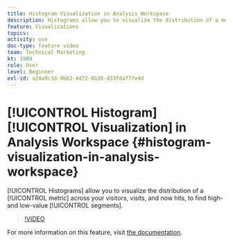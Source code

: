 ```yaml
---
title: Histogram Visualization in Analysis Workspace
description: Histograms allow you to visualize the distribution of a metric across your visitors, visits, and now hits, to find high- and low-value segments.
feature: Visualizations
topics: 
activity: use
doc-type: feature video
team: Technical Marketing
kt: 1909
role: User
level: Beginner
exl-id: a24a9c3d-9bb2-4d72-8b36-d33fda777e4d
---
```

# [!UICONTROL Histogram] [!UICONTROL Visualization] in Analysis Workspace {#histogram-visualization-in-analysis-workspace}

[!UICONTROL Histograms] allow you to visualize the distribution of a [!UICONTROL metric] across your visitors, visits, and now hits, to find high- and low-value [!UICONTROL segments].

>[!VIDEO](https://video.tv.adobe.com/v/23725/?quality=12)

For more information on this feature, visit [the documentation](https://experienceleague.adobe.com/docs/analytics/analyze/analysis-workspace/visualizations/histogram.html?lang=en).
